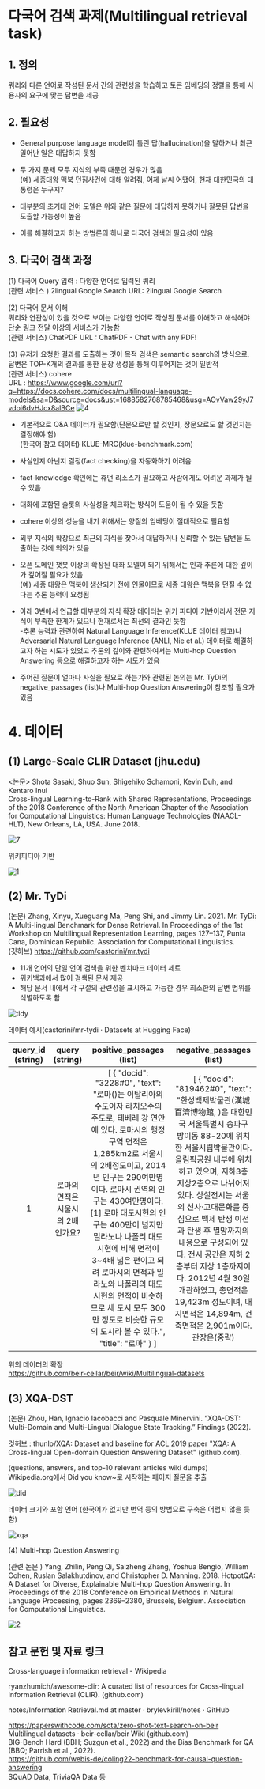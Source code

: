 # 다국어 검색 과제(Multilingual retrieval task)   
## 1. 정의              
 쿼리와 다른 언어로 작성된 문서 간의 관련성을 학습하고 토큰 임베딩의 정렬을 통해  사용자의 요구에 맞는 답변을 제공              

           

## 2. 필요성      
          
- General purpose language model이 틀린 답(hallucination)을 말하거나 최근 일어난 일은 대답하지 못함            
- 두 가지 문제 모두 지식의 부족 때문인 경우가 많음             
(예) 세종대왕 맥북 던짐사건에 대해 알려줘, 어제 날씨 어땠어,  현재 대한민국의 대통령은 누구지?         
        

- 대부분의 초거대 언어 모델은 위와 같은 질문에 대답하지 못하거나 잘못된 답변을 도출할 가능성이 높음         
- 이를 해결하고자 하는 방법론의 하나로 다국어 검색의 필요성이 있음
    

## 3. 다국어 검색  과정   

(1) 다국어 Query 입력  : 다양한 언어로 입력된 쿼리   
 (관련 서비스 )  2lingual Google Search URL: 2lingual Google Search                    

(2) 다국어 문서 이해     
쿼리와 연관성이 있을 것으로 보이는 다양한 언어로 작성된 문서를 이해하고 해석해야 단순 링크 전달 이상의 서비스가 가능함      
(관련 서비스) ChatPDF  URL : ChatPDF - Chat with any PDF!     


(3) 유저가 요청한 결과를 도출하는 것이 목적
    검색은 semantic search의 방식으로, 답변은 TOP-K개의 결과를 통한 문장 생성을 통해 이루어지는 것이 일반적               
(관련 서비스) cohere             
URL : https://www.google.com/url?q=https://docs.cohere.com/docs/multilingual-language-models&sa=D&source=docs&ust=1688582768785468&usg=AOvVaw29yJ7vdoi6dvHJcx8alBCe
![4](https://github.com/songys/Multilingual-retrival-task/assets/8298703/ab50c4b4-7d3e-4543-9067-9e1c613e6d2a)


- 기본적으로 Q&A 데이터가 필요함(단문으로만 할 것인지, 장문으로도 할 것인지는 결정해야 함)       
 (한국어 참고 데이터)  KLUE-MRC(klue-benchmark.com)       
- 사실인지 아닌지 결정(fact checking)을 자동화하기 어려움  
- fact-knowledge 확인에는 휴먼 리소스가 필요하고 사람에게도 어려운 과제가 될 수 있음 
- 대화에 포함된 슬롯의 사실성을 체크하는 방식이 도움이 될 수 있을 듯함 
- cohere 이상의 성능을 내기 위해서는 양질의 임베딩이 절대적으로 필요함    
- 외부 지식의 확장으로 최근의 지식을 찾아서 대답하거나 신뢰할 수 있는 답변을 도출하는 것에 의의가 있음 
- 오픈 도메인 챗봇 이상의 확장된 대화 모델이 되기 위해서는 인과 추론에 대한 깊이가 깊어질 필요가 있음       
(예) 세종 대왕은 맥북이 생산되기 전에 인물이므로 세종 대왕은 맥북을 던질 수 없다는 추론 능력이 요청됨  
- 아래 3번에서 언급할 대부분의 지식 확장 데이터는 위키 피디아 기반이라서 전문 지식이 부족한 한계가 있으나 현재로서는 최선의 결과인 듯함       
-추론 능력과 관련하여 Natural Language Inference(KLUE 데이터 참고)나 Adversarial Natural Language Inference (ANLI, Nie et al.) 데이터로 해결하고자 하는 시도가 있었고 추론의 깊이와 관련하여서는 Multi-hop Question Answering 등으로 해결하고자 하는 시도가 있음  


- 주어진 질문이 얼마나 사실을 필요로 하는가와 관련된 논의는 Mr. TyDi의 negative_passages (list)나 Multi-hop Question Answering이 참조할 필요가 있음   

          
# 4. 데이터    
## (1) Large-Scale CLIR Dataset (jhu.edu) 
<논문> Shota Sasaki, Shuo Sun, Shigehiko Schamoni, Kevin Duh, and Kentaro Inui            
Cross-lingual Learning-to-Rank with Shared Representations, Proceedings of the 2018 Conference of the North American Chapter of the Association for Computational Linguistics: Human Language Technologies (NAACL-HLT), New Orleans, LA, USA. June 2018.      


![7](https://github.com/songys/Multilingual-retrival-task/assets/8298703/03ef7e81-9e96-47b7-b101-992222c8f824)


위키피디아 기반      
     
![1](https://github.com/songys/Multilingual-retrival-task/assets/8298703/d263618f-6308-44dd-9142-d58d5652f5c7)



## (2)  Mr. TyDi              
(논문) Zhang, Xinyu, Xueguang Ma, Peng Shi, and Jimmy Lin. 2021. Mr. TyDi: A Multi-lingual Benchmark for Dense Retrieval. In Proceedings of the 1st Workshop on Multilingual Representation Learning, pages 127–137, Punta Cana, Dominican Republic. Association for Computational Linguistics.       
(깃허브) https://github.com/castorini/mr.tydi

- 11개 언어의 단일 언어 검색을 위한 벤치마크 데이터 세트    
- 위키백과에서 많이 검색된 문서 제공            
- 해당 문서 내에서 각 구절의 관련성을 표시하고 가능한 경우 최소한의 답변 범위를 식별하도록 함     


![tidy](https://github.com/songys/Multilingual-retrival-task/assets/8298703/4fafe2e5-74cc-455d-b455-c45cbdf4e2f1)


데이터 예시(castorini/mr-tydi · Datasets at Hugging Face)      
                        
|query_id (string)|query (string)|positive_passages (list)|negative_passages (list)|  
|:---:|:-----------------:|:-----------:|:--------:|                            
|1|로마의 면적은 서울시의 2배인가요? | [ { "docid": "3228#0", "text": "로마()는 이탈리아의 수도이자 라치오주의 주도로, 테베레 강 연안에 있다. 로마시의 행정구역 면적은 1,285km2로 서울시의 2배정도이고, 2014년 인구는 290여만명이다. 로마시 권역의 인구는 430여만명이다. [1] 로마 대도시현의 인구는 400만이 넘지만 밀라노나 나폴리 대도시현에 비해 면적이 3~4배 넓은 편이고 되려 로마시의 면적과 밀라노와 나폴리의 대도시현의 면적이 비슷하므로 세 도시 모두 300만 정도로 비슷한 규모의 도시라 볼 수 있다.", "title": "로마" } ] | [ { "docid": "819462#0", "text": "한성백제박물관(漢城百濟博物館, )은 대한민국 서울특별시 송파구 방이동 88-20에 위치한 서울시립박물관이다. 올림픽공원 내부에 위치하고 있으며, 지하3층 지상2층으로 나뉘어져 있다. 상설전시는 서울의 선사·고대문화를 중심으로 백제 탄생 이전과 탄생 후 멸망까지의 내용으로 구성되어 있다. 전시 공간은 지하 2층부터 지상 1층까지이다. 2012년 4월 30일 개관하였고, 총면적은 19,423m 정도이며, 대지면적은 14,894m, 건축면적은 2,901m이다. 관장은(중략)|      
                  
위의 데이터의 확장              
https://github.com/beir-cellar/beir/wiki/Multilingual-datasets                          

                             
## (3) XQA-DST                    
(논문) Zhou, Han, Ignacio Iacobacci and Pasquale Minervini. “XQA-DST: Multi-Domain and Multi-Lingual Dialogue State Tracking.” Findings (2022).           
              
것허브 :  thunlp/XQA: Dataset and baseline for ACL 2019 paper "XQA: A Cross-lingual Open-domain Question Answering Dataset" (github.com).

(questions, answers, and top-10 relevant articles wiki dumps)            
Wikipedia.org에서 Did you know~로 시작하는 페이지 질문을 추출      
          
![did](https://github.com/songys/Multilingual-retrival-task/assets/8298703/ca424cd7-725d-4e85-b11b-bdddd74fa150)            



데이터 크기와 포함 언어 (한국어가 없지만 번역 등의 방법으로 구축은 어렵지 않을 듯함)         

               
![xqa](https://github.com/songys/Multilingual-retrival-task/assets/8298703/b4f7d5f1-e400-438f-9dd6-bc77e8a8519d)
                 

(4) Multi-hop Question Answering                         
             
(관련 논문 ) Yang, Zhilin, Peng Qi, Saizheng Zhang, Yoshua Bengio, William Cohen, Ruslan Salakhutdinov, and Christopher D. Manning. 2018. HotpotQA: A Dataset for Diverse, Explainable Multi-hop Question Answering. In Proceedings of the 2018 Conference on Empirical Methods in Natural Language Processing, pages 2369–2380, Brussels, Belgium. Association for Computational Linguistics.      

                   

![2](https://github.com/songys/Multilingual-retrival-task/assets/8298703/11b0e0a4-1993-4c4a-b56f-156ce622fb37)    


           

## 참고 문헌 및 자료 링크                 
Cross-language information retrieval - Wikipedia     
        
ryanzhumich/awesome-clir: A curated list of resources for Cross-lingual Information Retrieval (CLIR). (github.com)    
 
notes/Information Retrieval.md at master · brylevkirill/notes · GitHub   
  
https://paperswithcode.com/sota/zero-shot-text-search-on-beir  
Multilingual datasets · beir-cellar/beir Wiki (github.com)   
BIG-Bench Hard (BBH; Suzgun et al., 2022) and the Bias  Benchmark  for  QA  (BBQ;   Parrish  et  al., 2022).    
https://github.com/webis-de/coling22-benchmark-for-causal-question-answering     
SQuAD Data, TriviaQA Data 등       

             
